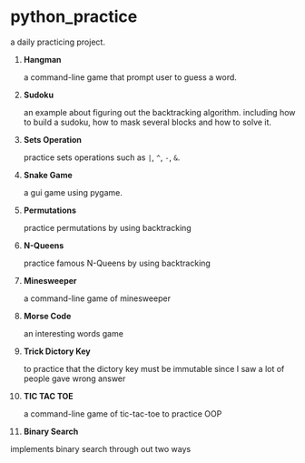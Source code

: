 # python_practice
a daily practicing project.

1. **Hangman**

   a command-line game that prompt user to guess a word.

2. **Sudoku**

   an example about figuring out the backtracking algorithm. including how to build a sudoku, how to mask several blocks and how to solve it.

3. **Sets Operation**

   practice sets operations such as `|`, `^`, `-`, `&`.

4. **Snake Game**

   a gui game using pygame.

5. **Permutations**

   practice permutations by using backtracking

6. **N-Queens**

   practice famous N-Queens by using backtracking

7. **Minesweeper**

   a command-line game of minesweeper

8. **Morse Code**
  
   an interesting words game

9. **Trick Dictory Key**

   to practice that the dictory key must be immutable since I saw a lot of people gave wrong answer

9. **TIC TAC TOE**

   a command-line game of tic-tac-toe to practice OOP
10. **Binary Search**

   implements binary search through out two ways